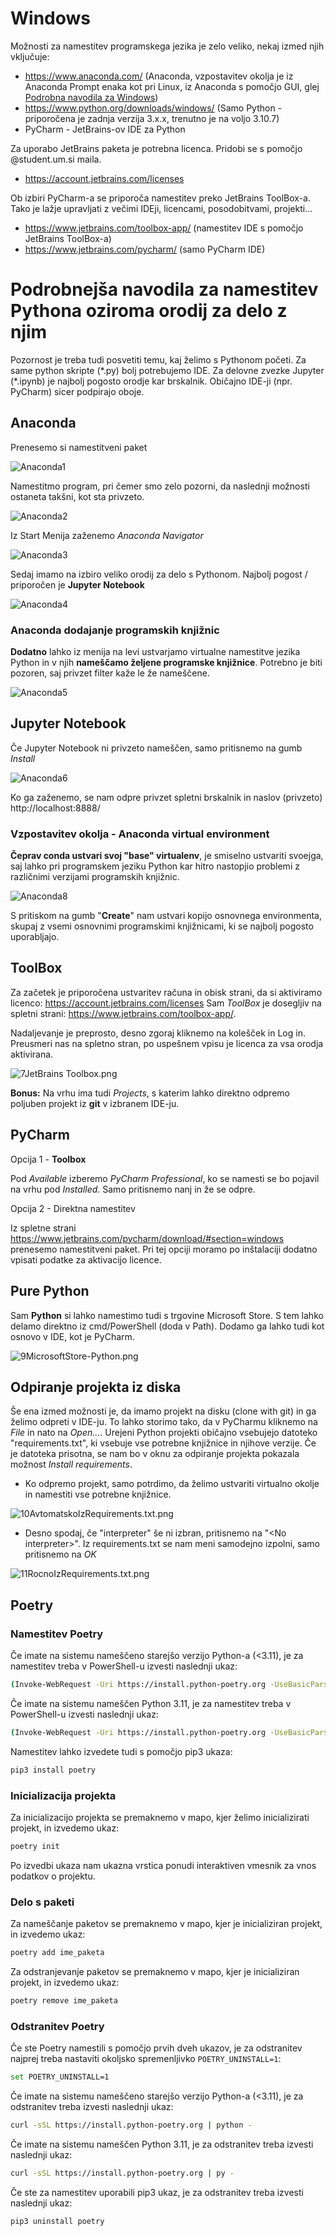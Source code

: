 # Windows
Možnosti za namestitev programskega jezika je zelo veliko, nekaj izmed njih vključuje:
* https://www.anaconda.com/ (Anaconda, vzpostavitev okolja je iz Anaconda Prompt enaka kot pri Linux, iz Anaconda s pomočjo GUI, glej [Podrobna navodila za Windows](./podrobna-navodila/WINDOWS.md))
* https://www.python.org/downloads/windows/ (Samo Python - priporočena je zadnja verzija 3.x.x, trenutno je na voljo 3.10.7)
* PyCharm - JetBrains-ov IDE za Python 

Za uporabo JetBrains paketa je potrebna licenca. Pridobi se s pomočjo @student.um.si maila.
* https://account.jetbrains.com/licenses

Ob izbiri PyCharm-a se priporoča namestitev preko JetBrains ToolBox-a. Tako je lažje upravljati z večimi IDEji, licencami, posodobitvami, projekti...
* https://www.jetbrains.com/toolbox-app/ (namestitev IDE s pomočjo JetBrains ToolBox-a)
* https://www.jetbrains.com/pycharm/ (samo PyCharm IDE)

# Podrobnejša navodila za namestitev Pythona oziroma orodij za delo z njim
Pozornost je treba tudi posvetiti temu, kaj želimo s Pythonom početi. Za same python skripte (\*.py) bolj potrebujemo IDE. Za delovne zvezke Jupyter (\*.ipynb) je najbolj pogosto orodje kar brskalnik. Običajno IDE-ji (npr. PyCharm) sicer podpirajo oboje.

## Anaconda
Prenesemo si namestitveni paket

![Anaconda1](./slike/1Anaconda.png)

Namestitmo program, pri čemer smo zelo pozorni, da naslednji možnosti ostaneta takšni, kot sta privzeto. 

![Anaconda2](./slike/2Anaconda2022.05(64-bit).png)

Iz Start Menija zaženemo *Anaconda Navigator*

![Anaconda3](./slike/3AnacondaStartMenu.png)

Sedaj imamo na izbiro veliko orodij za delo s Pythonom. Najbolj pogost / priporočen je **Jupyter Notebook**

![Anaconda4](./slike/4AnacondaNavigator.png)

### Anaconda dodajanje programskih knjižnic
**Dodatno** lahko iz menija na levi ustvarjamo virtualne namestitve jezika Python in v njih **nameščamo željene programske knjižnice**. Potrebno je biti pozoren, saj privzet filter kaže le že nameščene.

![Anaconda5](./slike/5AnacondaNavigator.png)

## Jupyter Notebook
Če Jupyter Notebook ni privzeto nameščen, samo pritisnemo na gumb *Install*

![Anaconda6](./slike/6AnacondaNavigatorJupyter.png)

Ko ga zaženemo, se nam odpre privzet spletni brskalnik in naslov (privzeto) http://localhost:8888/ 

### Vzpostavitev okolja - Anaconda virtual environment
**Čeprav conda ustvari svoj "base" virtualenv**, je smiselno ustvariti svoejga, saj lahko pri programskem jeziku Python kar hitro nastopjio problemi z različnimi verzijami programskih knjižnic.

![Anaconda8](./slike/8AnacondaVirtualEnv.png)

S pritiskom na gumb "**Create**" nam ustvari kopijo osnovnega environmenta, skupaj z vsemi osnovnimi programskimi knjižnicami, ki se najbolj pogosto uporabljajo.

## ToolBox

Za začetek je priporočena ustvaritev računa in obisk strani, da si aktiviramo licenco: https://account.jetbrains.com/licenses 
Sam *ToolBox* je dosegljiv na spletni strani: https://www.jetbrains.com/toolbox-app/.

Nadaljevanje je preprosto, desno zgoraj kliknemo na kolešček in Log in. Preusmeri nas na spletno stran, po uspešnem vpisu je licenca za vsa orodja aktivirana.

![7JetBrains Toolbox.png](./slike/7JetBrainsToolbox.png)

**Bonus:** Na vrhu ima tudi *Projects*, s katerim lahko direktno odpremo poljuben projekt iz **git** v izbranem IDE-ju.

## PyCharm
Opcija 1 - **Toolbox**

Pod *Available* izberemo *PyCharm Professional*, ko se namesti se bo pojavil na vrhu pod *Installed*. Samo pritisnemo nanj in že se odpre. 

Opcija 2 - Direktna namestitev

Iz spletne strani https://www.jetbrains.com/pycharm/download/#section=windows prenesemo namestitveni paket. Pri tej opciji moramo po inštalaciji dodatno vpisati podatke za aktivacijo licence.

## Pure Python
Sam **Python** si lahko namestimo tudi s trgovine Microsoft Store. S tem lahko delamo direktno iz cmd/PowerShell (doda v Path). Dodamo ga lahko tudi kot osnovo v IDE, kot je PyCharm. 

![9MicrosoftStore-Python.png](./slike/9MicrosoftStore-Python.png)

## Odpiranje projekta iz diska

Še ena izmed možnosti je, da imamo projekt na disku (clone with git) in ga želimo odpreti v IDE-ju. To lahko storimo tako, da v PyCharmu kliknemo na *File* in nato na *Open...*.
Urejeni Python projekti običajno vsebujejo datoteko "requirements.txt", ki vsebuje vse potrebne knjižnice in njihove verzije. Če je datoteka prisotna, se nam bo v oknu za odpiranje projekta pokazala možnost *Install requirements*. 

* Ko odpremo projekt, samo potrdimo, da želimo ustvariti virtualno okolje in namestiti vse potrebne knjižnice.

![10AvtomatskoIzRequirements.txt.png](./slike/10AvtomatskoIzRequirements.txt.png)

* Desno spodaj, če "interpreter" še ni izbran, pritisnemo na "\<No interpreter\>". Iz requirements.txt se nam meni samodejno izpolni, samo pritisnemo na *OK*

![11RocnoIzRequirements.txt.png](./slike/11RocnoIzRequirements.txt.png)

## Poetry
### Namestitev Poetry
Če imate na sistemu nameščeno starejšo verzijo Python-a (<3.11), je za namestitev treba v PowerShell-u izvesti naslednji ukaz:
```bash
(Invoke-WebRequest -Uri https://install.python-poetry.org -UseBasicParsing).Content | python -
```
Če imate na sistemu nameščen Python 3.11, je za namestitev treba v PowerShell-u izvesti naslednji ukaz:
```bash
(Invoke-WebRequest -Uri https://install.python-poetry.org -UseBasicParsing).Content | py -
```
Namestitev lahko izvedete tudi s pomočjo pip3 ukaza:
```bash
pip3 install poetry
```
### Inicializacija projekta
Za inicializacijo projekta se premaknemo v mapo, kjer želimo inicializirati projekt, in izvedemo ukaz:
```bash
poetry init
```
Po izvedbi ukaza nam ukazna vrstica ponudi interaktiven vmesnik za vnos podatkov o projektu.
### Delo s paketi
Za nameščanje paketov se premaknemo v mapo, kjer je inicializiran projekt, in izvedemo ukaz:
```bash
poetry add ime_paketa
```
Za odstranjevanje paketov se premaknemo v mapo, kjer je inicializiran projekt, in izvedemo ukaz:
```bash
poetry remove ime_paketa
```
### Odstranitev Poetry
Če ste Poetry namestili s pomočjo prvih dveh ukazov, je za odstranitev najprej treba nastaviti okoljsko spremenljivko ``POETRY_UNINSTALL=1``:
```bash
set POETRY_UNINSTALL=1
```
Če imate na sistemu nameščeno starejšo verzijo Python-a (<3.11), je za odstranitev treba izvesti naslednji ukaz:
```bash
curl -sSL https://install.python-poetry.org | python -
```
Če imate na sistemu nameščen Python 3.11, je za odstranitev treba izvesti naslednji ukaz:
```bash
curl -sSL https://install.python-poetry.org | py -
```
Če ste za namestitev uporabili pip3 ukaz, je za odstranitev treba izvesti naslednji ukaz:
```bash
pip3 uninstall poetry
```
